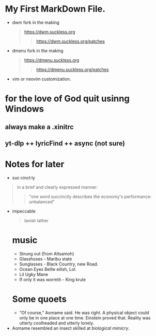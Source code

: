 <!--
Learning Markdown syntax
-->
# My First **MarkDown** File.

- dwm fork in the making
  > https://dwm.suckless.org
  >> https://dwm.suckless.org/patches
- dmenu fork in the making
  > https://dmenu.suckless.org
  >> https://dmenu.suckless.org/patches
- vim or neovim customization.
  
# for the love of God quit usinng Windows
## always make a .xinitrc
## yt-dlp ++ lyricFind ++ async (not sure) 
# Notes for later 
- suc·cinct·ly
> in a brief and clearly expressed manner:
>> "one word succinctly describes the economy's performance: unbalanced"
- impeccable
  > lavish lather
  # music
  - Strung out (from Altsamoh)
  - Glasshoses - Maribu state
  - Sunglasses - Black Country, new Road.
  - Ocean Eyes Bellie eilish, Lol.
  - Lil Ugky Mane
  - If only it was wormth - King krule
  # Some quoets
  - “Of course,” Aomame said. He was right. A physical object could only be in one 
place at one time. Einstein proved that. Reality was utterly coolheaded and utterly 
lonely.
- Aomame resembled an insect skilled at *biological mimicry*.
